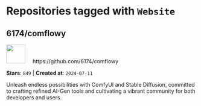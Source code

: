 # Repositories tagged with `Website`


## 6174/comflowy


<a href='https://github.com/6174/comflowy'>
<img src="https://avatars.githubusercontent.com/u/3872872?v=4" width="50" height="50"></a> &nbsp; &nbsp; https://github.com/6174/comflowy

**Stars**: `849` | **Created at**: `2024-07-11`


Unleash endless possibilities with ComfyUI and Stable Diffusion, committed to crafting refined AI-Gen tools and cultivating a vibrant community for both developers and users. 
